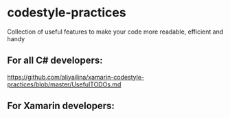 # codestyle-practices
Collection of useful features to make your code more readable, efficient and handy

## For all C# developers:
  https://github.com/aliyailina/xamarin-codestyle-practices/blob/master/UsefulTODOs.md
  
## For Xamarin developers:

